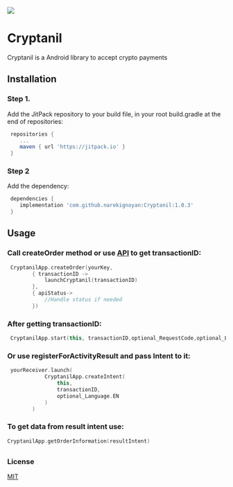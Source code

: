 [![](https://jitpack.io/v/narekignoyan/Cryptanil.svg)](https://jitpack.io/#narekignoyan/Cryptanil)

#  Cryptanil

Cryptanil is a Android library to accept crypto payments

## Installation

### Step 1.
Add the JitPack repository to your build file, in your root build.gradle at the end of repositories:

```gradle
 repositories {
    ...
    maven { url 'https://jitpack.io' } 
 }     
```

### Step 2
Add the dependency:

```gradle
 dependencies { 
    implementation 'com.github.narekignoyan:Cryptanil:1.0.3' 
 }
```
##

## Usage

### Call createOrder method or use [API](https://documenter.getpostman.com/view/6681805/2s8YzXwgGb#261c5b7a-f5d7-4288-848e-69766e1491cb) to get transactionID:
 
```kotlin
 CryptanilApp.createOrder(yourKey, 
        { transactionID ->
            launchCryptanil(transactionID)
        },
        { apiStatus->
            //Handle status if needed
        })
```

### After getting transactionID:
```kotlin
 CryptanilApp.start(this, transactionID,optional_RequestCode,optional_Language.EN)
```

### Or use registerForActivityResult and pass Intent to it:
```kotlin
 yourReceiver.launch(
            CryptanilApp.createIntent(
                this,
                transactionID,
                optional_Language.EN
            )
        )
```

### To get data from result intent use:
```kotlin
CryptanilApp.getOrderInformation(resultIntent)
```
##
### License

[MIT](https://choosealicense.com/licenses/mit/)
